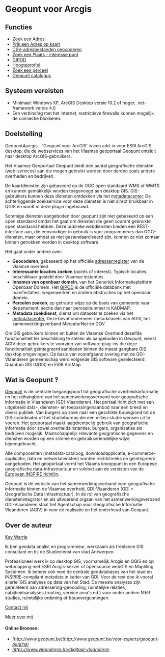 Geopunt voor Arcgis
============

Functies
--------

  * <a href="http://www.geopunt.be/voor-experts/geopunt-plug-ins/arcgis%20plugin/functionaliteiten/zoek-een-adres" > Zoek een Adres</a> 
  * <a href="http://www.geopunt.be/voor-experts/geopunt-plug-ins/arcgis%20plugin/functionaliteiten/prik-een-adres-op-kaart" > Prik een Adres op kaart</a>
  * <a href="http://www.geopunt.be/voor-experts/geopunt-plug-ins/arcgis%20plugin/functionaliteiten/csv-bestanden-geocoderen" > CSV-adresbestanden geocoderen</a>
  * <a href="http://www.geopunt.be/voor-experts/geopunt-plug-ins/arcgis%20plugin/functionaliteiten/poi" > Zoek een Plaats - interesse punt</a>
  * <a href="http://www.geopunt.be/voor-experts/geopunt-plug-ins/arcgis%20plugin/functionaliteiten/gipod" > GIPOD</a>
  * <a href="http://www.geopunt.be/voor-experts/geopunt-plug-ins/arcgis%20plugin/functionaliteiten/hoogteprofiel" > Hoogteprofiel</a>
  * <a href="http://www.geopunt.be/voor-experts/geopunt-plug-ins/arcgis%20plugin/functionaliteiten/zoek-een-perceel" > Zoek een perceel</a>
  * <a href="http://www.geopunt.be/voor-experts/geopunt-plug-ins/arcgis%20plugin/functionaliteiten/catalogus" > Geopunt catalogus</a>
 
Systeem vereisten
-----------------
- Minimaal: Windows XP, ArcGIS Desktop versie 10.2 of hoger, .net-framework versie 4.0
- Een verbinding met het internet, restrictieve firewalls kunnen mogelijk de connectie blokkeren.

Doelstelling
-----------

Geopunt4arcgis - 'Geopunt voor ArcGIS' is een add-in voor ESRI ArcGIS desktop, die de webservices van het Vlaamse geoportaal Geopunt ontsluit naar desktop ArcGIS-gebruikers.

Het Vlaamse Geoportaal Geopunt biedt een aantal geografische diensten (web-services) aan die mogen gebruikt worden door derden zoals andere overheden en bedrijven.

De kaartdiensten zijn gebaseerd op de OGC open standaard WMS of WMTS en kunnen gemakkelijk worden toegevoegd aan desktop GIS. GIS-gebruikers kunnen deze diensten ontdekken via het [metadatacenter](https://metadata.geopunt.be). 
De achterliggende zoekservice voor deze diensten is niet direct bruikbaar in QGIS en wordt in deze plugin ingebouwd.

Sommige diensten aangeboden door geopunt zijn niet gebaseerd op een open standaard omdat het gaat om diensten die geen  courant gebruikte open standaard hebben. Deze publieke webdiensten bieden een REST-interface aan, die eenvoudiger in gebruik is voor programmeurs dan OGC-diensten, maar omdat ze niet gestandaardiseerd zijn, kunnen ze niet zomaar binnen getrokken worden in desktop software.

Het gaat onder andere over:

- **Geocoderen**, gebaseerd op het officiële [adressenregister](https://www.vlaanderen.be/digitaal-vlaanderen/onze-oplossingen/gebouwen-en-adressenregister) van de vlaamse overhied.
- **Interessante locaties zoeken** (points of interest). Typisch locaties beschikbaar gesteld door Vlaamse instanties.
- **Innames van openbaar domein**, van het Generiek Informatieplatform Openbaar Domein. Het [GIPOD](http://gipod.api.agiv.be/#!index.md) is de officiële databank met manifestaties, wegenwerken en andere obstructies op het openbaar domein.
- **Percelen zoeken**, op getrapte wijze op de basis van gemeente naar departement, sectie dan naar perceelnummer in KADMAP.
- **Metadata zoekdienst**, dienst om datasets te zoeken via het [metadatacenter](https://metadata.vlaanderen.be/), Deze bevat ondermeer metadatasets van AGIV, het samenwerkingsverband MercatorNet en DOV. 

Om GIS gebruikers binnen en buiten de Vlaamse Overheid dezelfde functionaliteit ter beschikking te stellen als aangeboden in Geopunt, wenst AGIV deze gebruikers te voorzien van software plug-ins die deze functionaliteit geïntegreerd aanbieden binnen de meest gangbare GIS desktop  omgevingen. 
Op basis van voorafgaand overleg met de GDI-Vlaanderen gemeenschap werd volgende GIS software geselecteerd: Quantum GIS (QGIS) en ESRI ArcMap. 

Wat is Geopunt ?
--------------

[Geopunt](http://www.geopunt.be/) is de centrale toegangspoort tot geografische overheidsinformatie, en het uithangbord van het samenwerkingsverband voor geografische informatie in Vlaanderen (GDI-Vlaanderen). Het portaal richt zich met een uitgebreid data-, diensten- en toepassingenaanbod naar een breed en divers publiek. Van burgers op zoek naar een geschikte bouwgrond tot de GIS-coördinator of het studiebureau die een milieu-studie wensen uit te voeren. Het geoportaal maakt laagdrempelig gebruik van geografische informatie door zowel overheidsinstanties, burgers, organisaties als bedrijven mogelijk. Maatschappelijk relevante geografische gegevens en diensten worden op een slimme en gebruiksvriendelijke wijze bijeengebracht. 

Alle componenten (metadata-cataloog, downloadapplicatie, e-commerce-applicatie, data en netwerkdiensten) worden rechtstreeks en geïntegreerd aangeboden. Het geoportaal vormt het Vlaams knooppunt in een Europese geografische data-infrastructuur en voldoet aan de vereisten van de [European INSPIRE richtlijn](http://inspire-geoportal.ec.europa.eu/).

Geopunt is de website van het samenwerkingsverband voor geografische informatie binnen de Vlaamse overheid, GDI-Vlaanderen (GDI = Geografische Data Infrastructuur). In de rol van geografische dienstenintegrator en als uitvoerend orgaan van het samenwerkingsverband GDI-Vlaanderen staat het Agentschap voor Geografische Informatie Vlaanderen (AGIV) in voor de realisatie en het onderhoud van Geopunt. 

Over de auteur
-------------

[Kay Warrie](http://kgis.be)

Ik ben geodata analist en programmeur, werkzaam als freelance GIS consultant en bij de Studiedienst van stad Antwerpen. 

Professioneel werk ik op desktop GIS, voornamelijk Arcgis en QGIS en op webmapping met ESRI Arcgis-server of opensource webGIS en Maptiling Systemen. Ik beheer ook mee de centrale geodatabases van het stad en INSPIRE-compliant metadata in kader van GDI, Voor de rest doe ik vooral allerlei GIS analyses op data van het Stad. De meeste analyses zijn gerelateerd aan adressering-geocoding, ruimtelijke relaties, nabijheidsanalyses (routing, service area's ed.) voor onder andere MER studies, ruimtelijke ordening of bouwvergunningen.

[Contact mij](mailto:kaywarrie@gmail.com)

[Meer over mij](http://warrieka.github.io/#!aboutMe.md)

#### Online Bronnen:

- *[http://www.geopunt.be](http://www.geopunt.be/voor-experts/geopunt-plugins)* 
- *<https://www.vlaanderen.be/digitaal-vlaanderen>*

